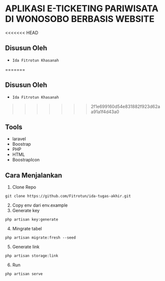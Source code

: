 # APLIKASI E-TICKETING PARIWISATA DI WONOSOBO BERBASIS WEBSITE
<<<<<<< HEAD

## Disusun Oleh

- ``` Ida Fitrotun Khasanah ```

=======

## Disusun Oleh
- ``` Ida Fitrotun Khasanah ```
>>>>>>> 2f1e699160d54e831882f923d62aa91a1f4d43a0

## Tools

- laravel
- Boostrap
- PHP
- HTML
- BoostrapIcon

## Cara Menjalankan

1. Clone Repo
``` 
git clone https://github.com/Fitrotun/ida-tugas-akhir.git
```

2. Copy env dari env.example
3. Generate key
``` 
php artisan key:generate
```

4. Mingrate tabel
``` 
php artisan migrate:fresh --seed
```

5. Generate link
``` 
php artisan storage:link
```

6. Run
``` 
php artisan serve
```
